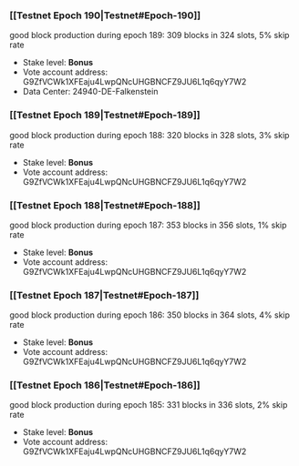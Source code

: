 ### [[Testnet Epoch 190|Testnet#Epoch-190]]
good block production during epoch 189: 309 blocks in 324 slots, 5% skip rate
* Stake level: **Bonus**
* Vote account address: G9ZfVCWk1XFEaju4LwpQNcUHGBNCFZ9JU6L1q6qyY7W2
* Data Center: 24940-DE-Falkenstein
### [[Testnet Epoch 189|Testnet#Epoch-189]]
good block production during epoch 188: 320 blocks in 328 slots, 3% skip rate
* Stake level: **Bonus**
* Vote account address: G9ZfVCWk1XFEaju4LwpQNcUHGBNCFZ9JU6L1q6qyY7W2
### [[Testnet Epoch 188|Testnet#Epoch-188]]
good block production during epoch 187: 353 blocks in 356 slots, 1% skip rate
* Stake level: **Bonus**
* Vote account address: G9ZfVCWk1XFEaju4LwpQNcUHGBNCFZ9JU6L1q6qyY7W2
### [[Testnet Epoch 187|Testnet#Epoch-187]]
good block production during epoch 186: 350 blocks in 364 slots, 4% skip rate
* Stake level: **Bonus**
* Vote account address: G9ZfVCWk1XFEaju4LwpQNcUHGBNCFZ9JU6L1q6qyY7W2
### [[Testnet Epoch 186|Testnet#Epoch-186]]
good block production during epoch 185: 331 blocks in 336 slots, 2% skip rate
* Stake level: **Bonus**
* Vote account address: G9ZfVCWk1XFEaju4LwpQNcUHGBNCFZ9JU6L1q6qyY7W2